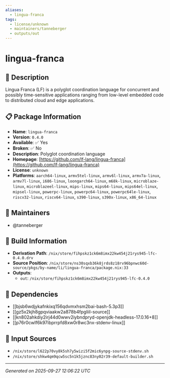 ```yaml
---
aliases:
  - lingua-franca
tags:
  - license/unknown
  - maintainers/tanneberger
  - outputs/out
---
```


# lingua-franca

## 📝 Description

Lingua Franca (LF) is a polyglot coordination language for concurrent
and possibly time-sensitive applications ranging from low-level
embedded code to distributed cloud and edge applications.


## 📋 Package Information

- **Name**: `lingua-franca`
- **Version**: `0.4.0`
- **Available**: ✅ Yes
- **Broken**: ✅ No
- **Description**: Polyglot coordination language
- **Homepage**: [https://github.com/lf-lang/lingua-franca](https://github.com/lf-lang/lingua-franca)
- **License**: `unknown`
- **Platforms**: `aarch64-linux`, `armv5tel-linux`, `armv6l-linux`, `armv7a-linux`, `armv7l-linux`, `i686-linux`, `loongarch64-linux`, `m68k-linux`, `microblaze-linux`, `microblazeel-linux`, `mips-linux`, `mips64-linux`, `mips64el-linux`, `mipsel-linux`, `powerpc-linux`, `powerpc64-linux`, `powerpc64le-linux`, `riscv32-linux`, `riscv64-linux`, `s390-linux`, `s390x-linux`, `x86_64-linux`
## 👥 Maintainers

- @tanneberger


## 🔧 Build Information

- **Derivation Path**: `/nix/store/fihpskz1ck6m8imx22kw454j21rys945-lfc-0.4.0.drv`
- **Source Position**: `/nix/store/ns30sqxb36k8jrds8z18rv96bpnwc60d-source/pkgs/by-name/li/lingua-franca/package.nix:33`
- **Outputs**:
  - `out`:  `/nix/store/fihpskz1ck6m8imx22kw454j21rys945-lfc-0.4.0`

## 🔗 Dependencies

- [[bjsb6wdjykafnkixq156qdvmxhsm2bai-bash-5.3p3]]
- [[gz5x2kjh8gpqviaakw2a878b4fpgliil-source]]
- [[kn802ahkdiy2irj44d0wwv2iybndpryd-openjdk-headless-17.0.16+8]]
- [[p76r0cwlf6k97ibprrpfd8xw0r8wc3nx-stdenv-linux]]

## 📁 Input Sources

- `/nix/store/l622p70vy8k5sh7y5wizi5f2mic6ynpg-source-stdenv.sh`
- `/nix/store/shkw4qm9qcw5sc5n1k5jznc83ny02r39-default-builder.sh`

---
*Generated on 2025-09-27 12:06:22 UTC*
